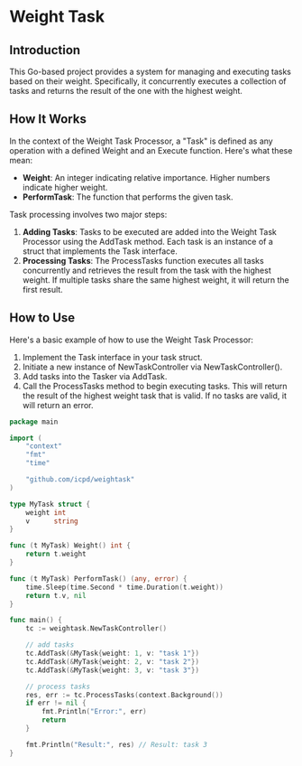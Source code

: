# Weight Task
## Introduction
This Go-based project provides a system for managing and executing tasks based on their weight. Specifically, it concurrently executes a collection of tasks and returns the result of the one with the highest weight.
## How It Works
In the context of the Weight Task Processor, a "Task" is defined as any operation with a defined Weight and an Execute function. Here's what these mean:
- **Weight**: An integer indicating relative importance. Higher numbers indicate higher weight.  
- **PerformTask**: The function that performs the given task.    

Task processing involves two major steps:  
1. **Adding Tasks**: Tasks to be executed are added into the Weight Task Processor using the AddTask method. Each task is an instance of a struct that implements the Task interface.
2. **Processing Tasks**: The ProcessTasks function executes all tasks concurrently and retrieves the result from the task with the highest weight. If multiple tasks share the same highest weight, it will return the first result.  
## How to Use
Here's a basic example of how to use the Weight Task Processor:  
1. Implement the Task interface in your task struct.
2. Initiate a new instance of NewTaskController via NewTaskController().
3. Add tasks into the Tasker via AddTask.
4. Call the ProcessTasks method to begin executing tasks. This will return the result of the highest weight task that is valid. If no tasks are valid, it will return an error.
```go
package main

import (
	"context"
	"fmt"
	"time"

	"github.com/icpd/weightask"
)

type MyTask struct {
	weight int
	v      string
}

func (t MyTask) Weight() int {
	return t.weight
}

func (t MyTask) PerformTask() (any, error) {
	time.Sleep(time.Second * time.Duration(t.weight))
	return t.v, nil
}

func main() {
	tc := weightask.NewTaskController()

	// add tasks
	tc.AddTask(&MyTask{weight: 1, v: "task 1"})
	tc.AddTask(&MyTask{weight: 2, v: "task 2"})
	tc.AddTask(&MyTask{weight: 3, v: "task 3"})

	// process tasks
	res, err := tc.ProcessTasks(context.Background())
	if err != nil {
		fmt.Println("Error:", err)
		return
	}

	fmt.Println("Result:", res) // Result: task 3
}

```
